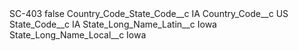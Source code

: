 <?xml version="1.0" encoding="UTF-8"?>
<CustomMetadata xmlns="http://soap.sforce.com/2006/04/metadata" xmlns:xsi="http://www.w3.org/2001/XMLSchema-instance" xmlns:xsd="http://www.w3.org/2001/XMLSchema">
    <label>SC-403</label>
    <protected>false</protected>
    <values>
        <field>Country_Code_State_Code__c</field>
        <value xsi:type="xsd:string">IA</value>
    </values>
    <values>
        <field>Country_Code__c</field>
        <value xsi:type="xsd:string">US</value>
    </values>
    <values>
        <field>State_Code__c</field>
        <value xsi:type="xsd:string">IA</value>
    </values>
    <values>
        <field>State_Long_Name_Latin__c</field>
        <value xsi:type="xsd:string">Iowa</value>
    </values>
    <values>
        <field>State_Long_Name_Local__c</field>
        <value xsi:type="xsd:string">Iowa</value>
    </values>
</CustomMetadata>

